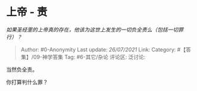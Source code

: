 # 上帝 - 责
*如果圣经里的上帝真的存在，他该为这世上发生的一切负全责么（包括一切罪行）？*

> Author: #0-Anonymity
> Last update: *26/07/2021*
> Link:
> Category: #【答集】/09-神学答集
> Tag: #6-其它/杂论
> 评论区:
> 泛讨论:

当然负全责。

你打算判什么罪？
